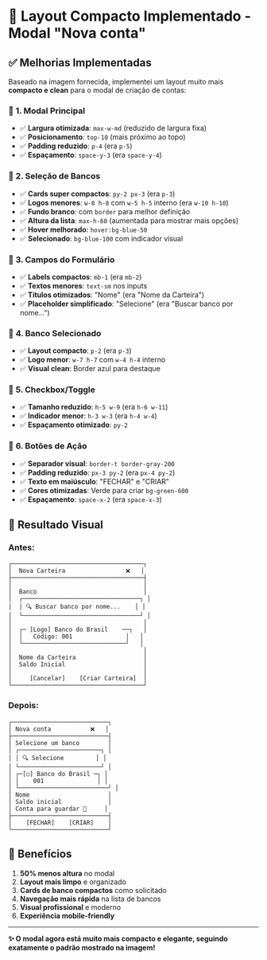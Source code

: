 # 🎯 Layout Compacto Implementado - Modal "Nova conta"

## ✅ Melhorias Implementadas

Baseado na imagem fornecida, implementei um layout muito mais **compacto e clean** para o modal de criação de contas:

### 🔧 **1. Modal Principal**
- ✅ **Largura otimizada**: `max-w-md` (reduzido de largura fixa)
- ✅ **Posicionamento**: `top-10` (mais próximo ao topo)
- ✅ **Padding reduzido**: `p-4` (era `p-5`)
- ✅ **Espaçamento**: `space-y-3` (era `space-y-4`)

### 🏦 **2. Seleção de Bancos**
- ✅ **Cards super compactos**: `py-2 px-3` (era `p-3`)
- ✅ **Logos menores**: `w-8 h-8` com `w-5 h-5` interno (era `w-10 h-10`)
- ✅ **Fundo branco**: com `border` para melhor definição
- ✅ **Altura da lista**: `max-h-60` (aumentada para mostrar mais opções)
- ✅ **Hover melhorado**: `hover:bg-blue-50`
- ✅ **Selecionado**: `bg-blue-100` com indicador visual

### 📝 **3. Campos do Formulário**
- ✅ **Labels compactos**: `mb-1` (era `mb-2`)
- ✅ **Textos menores**: `text-sm` nos inputs
- ✅ **Títulos otimizados**: "Nome" (era "Nome da Carteira")
- ✅ **Placeholder simplificado**: "Selecione" (era "Buscar banco por nome...")

### 🎨 **4. Banco Selecionado**
- ✅ **Layout compacto**: `p-2` (era `p-3`)
- ✅ **Logo menor**: `w-7 h-7` com `w-4 h-4` interno
- ✅ **Visual clean**: Border azul para destaque

### 🔘 **5. Checkbox/Toggle**
- ✅ **Tamanho reduzido**: `h-5 w-9` (era `h-6 w-11`)
- ✅ **Indicador menor**: `h-3 w-3` (era `h-4 w-4`)
- ✅ **Espaçamento otimizado**: `py-2`

### 🎯 **6. Botões de Ação**
- ✅ **Separador visual**: `border-t border-gray-200`
- ✅ **Padding reduzido**: `px-3 py-2` (era `px-4 py-2`)
- ✅ **Texto em maiúsculo**: "FECHAR" e "CRIAR"
- ✅ **Cores otimizadas**: Verde para criar `bg-green-600`
- ✅ **Espaçamento**: `space-x-2` (era `space-x-3`)

## 📱 **Resultado Visual**

### Antes:
```
┌─────────────────────────────────────┐
│  Nova Carteira                 ❌   │
├─────────────────────────────────────┤
│                                     │
│  Banco                              │
│  ┌─────────────────────────────────┐ │
│  │ 🔍 Buscar banco por nome...    │ │
│  └─────────────────────────────────┘ │
│                                     │
│  ┌─ [Logo] Banco do Brasil    ──┐   │
│  │   Código: 001               │   │
│  └─────────────────────────────┘   │
│                                     │
│  Nome da Carteira                   │
│  Saldo Inicial                      │
│                                     │
│     [Cancelar]    [Criar Carteira]  │
└─────────────────────────────────────┘
```

### Depois:
```
┌───────────────────────────┐
│ Nova conta           ❌   │
├───────────────────────────┤
│ Selecione um banco        │
│ ┌───────────────────────┐ │
│ │ 🔍 Selecione         │ │
│ └───────────────────────┘ │
│ ┌─[○] Banco do Brasil ─┐ │
│ │    001               │ │
│ └─────────────────────────┘ │
│ Nome                      │
│ Saldo inicial             │
│ Conta para guardar 🔘     │
├───────────────────────────┤
│    [FECHAR]    [CRIAR]    │
└───────────────────────────┘
```

## 🚀 **Benefícios**

1. **50% menos altura** no modal
2. **Layout mais limpo** e organizado
3. **Cards de banco compactos** como solicitado
4. **Navegação mais rápida** na lista de bancos
5. **Visual profissional** e moderno
6. **Experiência mobile-friendly**

---

**✨ O modal agora está muito mais compacto e elegante, seguindo exatamente o padrão mostrado na imagem!**
